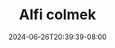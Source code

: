--- 
title: "Alfi colmek"
description: "nonton  video bokep Alfi colmek yandek    "
date: 2024-06-26T20:39:39-08:00
file_code: "4c4bok1jl6e6"
draft: false
cover: "n7jlhf2ecnps3x7e.jpg"
tags: ["Alfi", "colmek", "bokep-indo", "bokep-viral", "bokep-ig"]
length: 1321
fld_id: "1483121"
foldername: "Alfi"
categories: ["Alfi"]
views: 1
---